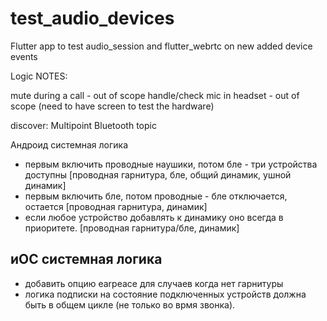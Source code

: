 # test_audio_devices

Flutter app to test audio_session and flutter_webrtc on new added device events

Logic NOTES:

mute during a call - out of scope
handle/check mic in headset - out of scope (need to have screen to test the hardware)

discover:
Multipoint Bluetooth topic

Андроид системная логика
- первым включить проводные наушики, потом бле - три устройства доступны [проводная гарнитура, бле, общий динамик, ушной динамик]
- первым включить бле, потом проводные - бле отключается, остается [проводная гарнитура, динамик]
- если любое устройство добавлять к динамику оно всегда в приоритете. [проводная гарнитура/бле,  динамик]

иОС системная логика
- 


 - добавить опцию earpeace для случаев когда нет гарнитуры
 - логика подписки на состояние подключенных устройств должна быть в общем цикле (не только во врмя звонка). 